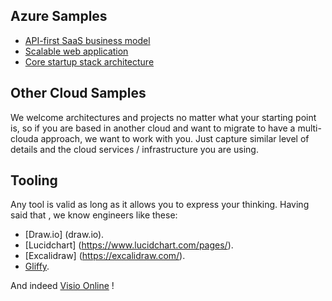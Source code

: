 ## Azure Samples
- [API-first SaaS business model](https://docs.microsoft.com/en-us/azure/architecture/solution-ideas/articles/aks-api-first) 
- [Scalable web application](https://docs.microsoft.com/en-us/azure/architecture/reference-architectures/app-service-web-app/scalable-web-app)
- [Core startup stack architecture](https://docs.microsoft.com/en-us/azure/architecture/example-scenario/startups/core-startup-stack)


## Other Cloud Samples
We welcome architectures and projects no matter what your starting point is, so if you are based in another cloud and want to migrate to have a multi-clouda approach, we want to work with you. Just capture similar level of details and the cloud services / infrastructure you are using.


## Tooling
Any tool is valid as long as it allows you to express your thinking. Having said that , we know engineers like these:
- [Draw.io] (draw.io).
- [Lucidchart] (https://www.lucidchart.com/pages/).
- [Excalidraw] (https://excalidraw.com/).
- [Gliffy](https://www.gliffy.com/).


And indeed [Visio Online](https://www.gliffy.com/) !
